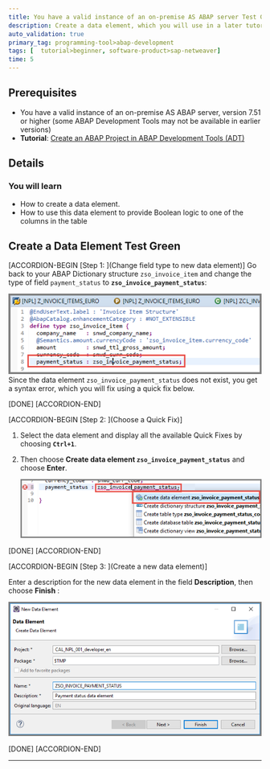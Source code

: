 ```yaml
---
title: You have a valid instance of an on-premise AS ABAP server Test Green
description: Create a data element, which you will use in a later tutorial.
auto_validation: true
primary_tag: programming-tool>abap-development
tags: [  tutorial>beginner, software-product>sap-netweaver]
time: 5
---
```


## Prerequisites  
 - You have a valid instance of an on-premise AS ABAP server, version 7.51 or higher (some ABAP Development Tools may not be available in earlier versions)
 - **Tutorial**: [Create an ABAP Project in ABAP Development Tools (ADT)](abap-create-project)

## Details
### You will learn  
- How to create a data element.
- How to use this data element to provide Boolean logic to one of the columns in the table

Create a Data Element Test Green
---

[ACCORDION-BEGIN [Step 1: ](Change field type to new data element)]
Go back to your ABAP Dictionary structure `zso_invoice_item` and change the type of field `payment_status` to **`zso_invoice_payment_status`**:

![Image depicting step24-change-field-type](step24-change-field-type.png)
Since the data element `zso_invoice_payment_status` does not exist, you get a syntax error, which you will fix using a quick fix below.

[DONE]
[ACCORDION-END]

[ACCORDION-BEGIN [Step 2: ](Choose a Quick Fix)]

1. Select the data element and display all the available Quick Fixes by choosing **`Ctrl+1`**.

2. Then choose **Create data element `zso_invoice_payment_status`** and choose **Enter**.

    ![Image depicting backup-create-DTEL](backup-create-DTEL.png)

[DONE]
[ACCORDION-END]

[ACCORDION-BEGIN [Step 3: ](Create a new data element)]

Enter a description for the new data element in the field **Description**, then choose **Finish** :

![Image depicting step24b-finish-data-element](step24b-finish-data-element.png)

[DONE]
[ACCORDION-END]

---
